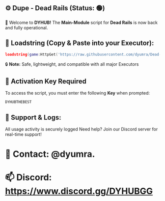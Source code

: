 ## ⚙️ Dupe - Dead Rails (Status: 🟢)
🎉 Welcome to **DYHUB!**
The **Main-Module** script for **Dead Rails** is now back and fully operational.


## 📌 Loadstring (Copy & Paste into your Executor):
```lua
loadstring(game:HttpGet('https://raw.githubusercontent.com/dyumra/Dead-Rails/refs/heads/main/Dead-Rails-Testing.lua'))()
```
🔒 **Note:** Safe, lightweight, and compatible with all major Executors


## 🔐 Activation Key Required
To access the script, you must enter the following **Key** when prompted:
```css
DYHUBTHEBEST
```


## 🔔 Support & Logs:
All usage activity is securely logged
Need help? Join our Discord server for real-time support! 


# 📌 Contact: **@dyumra.**
# 📫 Discord: **https://www.discord.gg/DYHUBGG**
